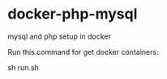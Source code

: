 # docker-php-mysql
mysql and php setup in docker

Run this command for get docker containers:

sh run.sh

